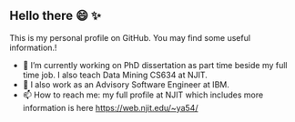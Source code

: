 

## Hello there 😄 ✨
This is my personal profile on GitHub. You may find some useful information.!
- 🔭 I’m currently working on PhD dissertation as part time beside my full time job. I also teach Data Mining CS634 at NJIT.
- 🔭 I also work as an Advisory Software Engineer at IBM.
- 📫 How to reach me: my full profile at NJIT which includes more information is here https://web.njit.edu/~ya54/
<!--
**ya54/ya54** is a ✨ _special_ ✨ repository because its `README.md` (this file) appears on your GitHub profile.

Here are some ideas to get you started:

- 🔭 I’m currently working on ...
- 🌱 I’m currently learning ...
- 👯 I’m looking to collaborate on ...
- 🤔 I’m looking for help with ...
- 💬 Ask me about ...
- 📫 How to reach me: ...
- 😄 Pronouns: ...
- ⚡ Fun fact: ...
-->
